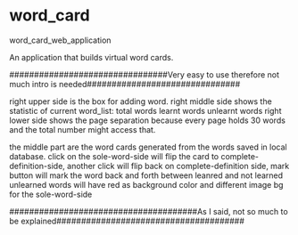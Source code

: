 # word_card
word_card_web_application

An application that builds virtual word cards.

################################Very easy to use therefore not much intro is needed###############################

right upper side is the box for adding word.
right middle side shows the statistic of current word_list:
  total words
  learnt words
  unlearnt words
right lower side shows the page separation because every page holds 30 words and the total number might access that.

the middle part are the word cards generated from the words saved in local database.
  click on the sole-word-side will flip the card to complete-definition-side, another click will flip back
  on complete-definition side, mark button will mark the word back and forth between leanred and not learned
    unlearned words will have red as background color and different image bg for the sole-word-side
    
######################################As I said, not so much to be explained###################################### 
